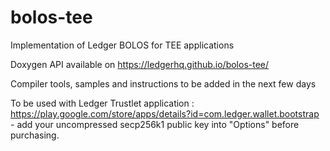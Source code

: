 # bolos-tee
Implementation of Ledger BOLOS for TEE applications

Doxygen API available on https://ledgerhq.github.io/bolos-tee/

Compiler tools, samples and instructions to be added in the next few days

To be used with Ledger Trustlet application : https://play.google.com/store/apps/details?id=com.ledger.wallet.bootstrap - add your uncompressed secp256k1 public key into "Options" before purchasing.

    
